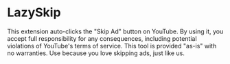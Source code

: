 # LazySkip
This extension auto-clicks the "Skip Ad" button on YouTube. By using it, you accept full responsibility for any consequences, including potential violations of YouTube's terms of service. This tool is provided "as-is" with no warranties. Use because you love skipping ads, just like us.
